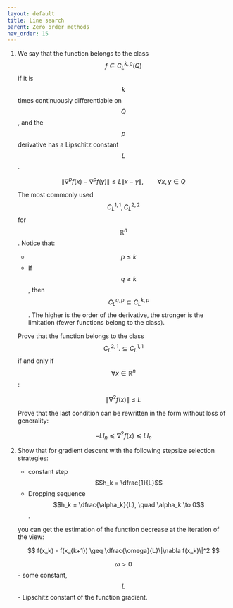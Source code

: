 ```yaml
---
layout: default
title: Line search
parent: Zero order methods
nav_order: 15
---
```


1. We say that the function belongs to the class $$f  \in C^{k,p}_L (Q)$$ if it is $$k$$ times continuously differentiable on $$Q$$, and the $$p$$ derivative has a Lipschitz constant $$L$$. 

    $$
    \|\nabla^p f(x) - \nabla^p f(y)\| \leq L \|x-y\|, \qquad \forall x,y \in Q
    $$

    The most commonly used $$C_L^{1,1}, C_L^{2,2}$$ for $$\mathbb{R}^n$$. 
    Notice that:
    * $$p \leq k$$
    * If $$q \geq k$$, then $$C_L^{q,p} \subseteq C_L^{k,p}$$. The higher is the order of the derivative, the stronger is the limitation (fewer functions belong to the class).

    Prove that the function belongs to the class $$C_L^{2,1}. \subseteq C_L^{1,1}$$ if and only if $$\forall x \in \mathbb{R}^n$$:

    $$
    \|\nabla^2 f(x)\| \leq L
    $$

    Prove that the last condition can be rewritten in the form without loss of generality:

    $$
    -L I_n \preceq \nabla^2 f(x) \preceq L I_n
    $$

1. Show that for gradient descent with the following stepsize selection strategies:
    * constant step $$h_k = \dfrac{1}{L}$$
    * Dropping sequence $$h_k = \dfrac{\alpha_k}{L}, \quad \alpha_k \to 0$$.

    you can get the estimation of the function decrease at the iteration of the view:

    $$
    f(x_k) - f(x_{k+1}) \geq \dfrac{\omega}{L}\|\nabla f(x_k)\|^2
    $$

    $$\omega > 0$$ - some constant, $$L$$ - Lipschitz constant of the function gradient.